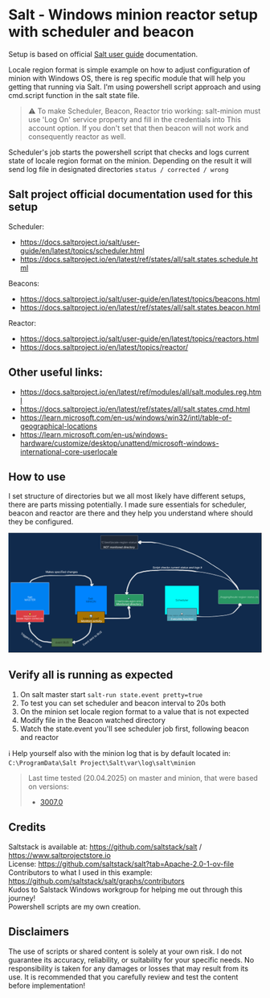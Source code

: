 # Salt - Windows minion reactor setup with scheduler and beacon

Setup is based on official [Salt user guide](https://docs.saltproject.io/salt/user-guide/en/latest/index.html) documentation.

Locale region format is simple example on how to adjust configuration of minion with Windows OS, there is reg specific module that will help you getting that running via Salt. I'm using powershell script approach and using cmd.script function in the salt state file.

> ⚠ To make Scheduler, Beacon, Reactor trio working: salt-minion must use 'Log On' service property and fill in the credentials into This account option. If you don't set that then beacon will not work and consequently reactor as well.
 
Scheduler's job starts the powershell script that checks and logs current state of locale region format on the minion. Depending on the result it will send log file in designated directories `status / corrected / wrong`

## Salt project official documentation used for this setup 
Scheduler:

- https://docs.saltproject.io/salt/user-guide/en/latest/topics/scheduler.html <br>
- https://docs.saltproject.io/en/latest/ref/states/all/salt.states.schedule.html<br>

Beacons: 
- https://docs.saltproject.io/salt/user-guide/en/latest/topics/beacons.html <br>
- https://docs.saltproject.io/en/latest/ref/states/all/salt.states.beacon.html <br>

Reactor: 
- https://docs.saltproject.io/salt/user-guide/en/latest/topics/reactors.html <br>
- https://docs.saltproject.io/en/latest/topics/reactor/<br>

## Other useful links:
- https://docs.saltproject.io/en/latest/ref/modules/all/salt.modules.reg.html
- https://docs.saltproject.io/en/latest/ref/states/all/salt.states.cmd.html
-  https://learn.microsoft.com/en-us/windows/win32/intl/table-of-geographical-locations
-  https://learn.microsoft.com/en-us/windows-hardware/customize/desktop/unattend/microsoft-windows-international-core-userlocale

## How to use
I set structure of directories but we all most likely have different setups, there are parts missing potentially. I made sure essentials for scheduler, beacon and reactor are there and they help you understand where should they be configured.

![scheduler-beacon-reactor_LeaDevelop.png](readme-assets/scheduler-beacon-reactor_LeaDevelop.png)

## Verify all is running as expected
1. On salt master start `salt-run state.event pretty=true`
2. To test you can set scheduler and beacon interval to 20s both
3. On the minion set locale region format to a value that is not expected
4. Modify file in the Beacon watched directory
5. Watch the state.event you'll see scheduler job first, following beacon and reactor

ℹ Help yourself also with the minion log that is by default located in:
`C:\ProgramData\Salt Project\Salt\var\log\salt\minion`

> Last time tested (20.04.2025) on master and minion, that were based on versions: <br>
> - [3007.0](https://docs.saltproject.io/en/latest/topics/releases/3007.0.html#salt-3007-0-release-notes)

## Credits
Saltstack is available at: https://github.com/saltstack/salt / https://www.saltprojectstore.io <br>
License: https://github.com/saltstack/salt?tab=Apache-2.0-1-ov-file <br>
Contributors to what I used in this example: https://github.com/saltstack/salt/graphs/contributors<br>
Kudos to Salstack Windows workgroup for helping me out through this journey!<br>
Powershell scripts are my own creation.

## Disclaimers
The use of scripts or shared content is solely at your own risk. I do not guarantee its accuracy, reliability, or suitability for your specific needs. No responsibility is taken for any damages or losses that may result from its use. It is recommended that you carefully review and test the content before implementation!<br><br>
